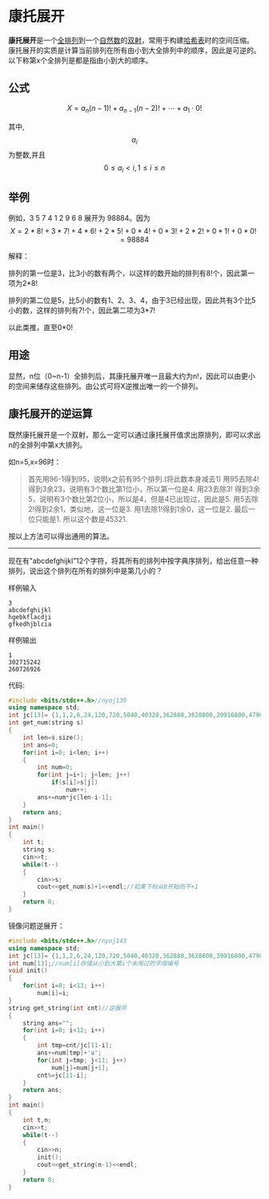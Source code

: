 # 康托展开

**康托展开**是一个[全排列](https://zh.wikipedia.org/w/index.php?title=%E5%85%A8%E6%8E%92%E5%88%97&action=edit&redlink=1)到一个[自然数](https://zh.wikipedia.org/wiki/%E8%87%AA%E7%84%B6%E6%95%B0)的[双射](https://zh.wikipedia.org/wiki/%E5%8F%8C%E5%B0%84)，常用于构建[哈希表](https://zh.wikipedia.org/wiki/%E5%93%88%E5%B8%8C%E8%A1%A8)时的空间压缩。 康托展开的实质是计算当前排列在所有由小到大全排列中的顺序，因此是可逆的。以下称第x个全排列是都是指由小到大的顺序。

## 公式

$${X=a_{n}(n-1)!+a_{n-1}(n-2)!+\cdots +a_{1}\cdot 0!}$$

其中,$$a_i$$为整数,并且$$0\leq a_{i}<i,1\leq i\leq n$$

## 举例

例如，3 5 7 4 1 2 9 6 8 展开为 98884。因为$$X=2*8!+3*7!+4*6!+2*5!+0*4!+0*3!+2*2!+0*1!+0*0!=98884$$

解释：

排列的第一位是3，比3小的数有两个，以这样的数开始的排列有8!个，因此第一项为2*8!

排列的第二位是5，比5小的数有1、2、3、4，由于3已经出现，因此共有3个比5小的数，这样的排列有7!个，因此第二项为3*7!

以此类推，直至0*0!

## 用途

显然，n位（0~n-1）全排列后，其康托展开唯一且最大约为n!，因此可以由更小的空间来储存这些排列。由公式可将X逆推出唯一的一个排列。

## 康托展开的逆运算

既然康托展开是一个双射，那么一定可以通过康托展开值求出原排列，即可以求出n的全排列中第x大排列。

如n=5,x=96时：

>
> 首先用96-1得到95，说明x之前有95个排列.(将此数本身减去1)
> 用95去除4! 得到3余23，说明有3个数比第1位小，所以第一位是4.
> 用23去除3! 得到3余5，说明有3个数比第2位小，所以是4，但是4已出现过，因此是5.
> 用5去除2!得到2余1，类似地，这一位是3.
> 用1去除1!得到1余0，这一位是2.
> 最后一位只能是1.
> 所以这个数是45321.
>


按以上方法可以得出通用的算法。

---

现在有"abcdefghijkl”12个字符，将其所有的排列中按字典序排列，给出任意一种排列，说出这个排列在所有的排列中是第几小的？

样例输入

```
3
abcdefghijkl
hgebkflacdji
gfkedhjblcia
```

样例输出

```
1
302715242
260726926
```

代码:

```cpp
#include <bits/stdc++.h>//nyoj139
using namespace std;
int jc[13]= {1,1,2,6,24,120,720,5040,40320,362880,3628800,39916800,479001600};
int get_num(string s)
{
    int len=s.size();
    int ans=0;
    for(int i=0; i<len; i++)
    {
        int num=0;
        for(int j=i+1; j<len; j++)
            if(s[i]>s[j])
                num++;
        ans+=num*jc[len-i-1];
    }
    return ans;
}
int main()
{
    int t;
    string s;
    cin>>t;
    while(t--)
    {
        cin>>s;
        cout<<get_num(s)+1<<endl;//如果下标从0开始则不+1
    }
    return 0;
}
```

镜像问题逆展开：

```cpp
#include <bits/stdc++.h>//nyoj143
using namespace std;
int jc[13]= {1,1,2,6,24,120,720,5040,40320,362880,3628800,39916800,479001600};
int num[13];//num[i]存储从小到大第i个未用过的字母编号
void init()
{
    for(int i=0; i<13; i++)
        num[i]=i;
}
string get_string(int cnt)//逆展开
{
    string ans="";
    for(int i=0; i<12; i++)
    {
        int tmp=cnt/jc[11-i];
        ans+=num[tmp]+'a';
        for(int j=tmp; j<11; j++)
            num[j]=num[j+1];
        cnt%=jc[11-i];
    }
    return ans;
}
int main()
{
    int t,n;
    cin>>t;
    while(t--)
    {
        cin>>n;
        init();
        cout<<get_string(n-1)<<endl;
    }
    return 0;
}
```



